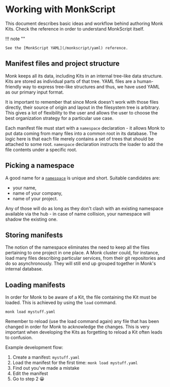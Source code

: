# Working with MonkScript

This document describes basic ideas and workflow behind authoring Monk Kits. Check the reference in order to understand MonkScript itself.

!!! note ""

    See the [MonkScript YAML](/monkscript/yaml) reference.

## Manifest files and project structure

Monk keeps all its data, including Kits in an internal tree-like data structure. Kits are stored as individual parts of that tree. YAML files are a human-friendly way to express tree-like structures and thus, we have used YAML as our primary input format.

It is important to remember that since Monk doesn't work with those files directly, their source of origin and layout in the filesystem tree is arbitrary. This gives a lot of flexibility to the user and allows the user to choose the best organization strategy for a particular use case.

Each manifest file must start with a `namespace` declaration - it allows Monk to put data coming from many files into a common root in its database. The logic here is that each file merely contains a set of trees that should be attached to some root. `namespace` declaration instructs the loader to add the file contents under a specific root.

## Picking a namespace

A good name for a [`namespace`](/monkscript/yaml#namespaces) is unique and short. Suitable candidates are:

-   your name,
-   name of your company,
-   name of your project.

Any of those will do as long as they don't clash with an existing namespace available via the hub - in case of name collision, your namespace will shadow the existing one.

## Storing manifests

The notion of the namespace eliminates the need to keep all the files pertaining to one project in one place. A Monk cluster could, for instance, load many files describing particular services, from their git repositories and do so asynchronously. They will still end up grouped together in Monk's internal database.

## Loading manifests

In order for Monk to be aware of a Kit, the file containing the Kit must be loaded. This is achieved by using the `load` command.

    monk load mystuff.yaml

Remember to reload (use the load command again) any file that has been changed in order for Monk to acknowledge the changes. This is very important when developing the Kits as forgetting to reload a Kit often leads to confusion.

Example development flow:

1. Create a manifest: `mystuff.yaml`
2. Load the manifest for the first time: `monk load mystuff.yaml`
3. Find out you've made a mistake
4. Edit the manifest
5. Go to step 2 😀
